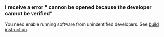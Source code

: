 ### I receive a error "<name> cannon be opened because the developer cannot be verified"
You need enable running software from unindentified developers. See <a href="https://github.com/kotleni/csgo-run/blob/master/docs/build.md">build instruction</a>.